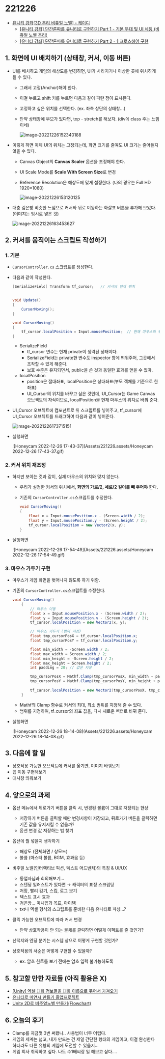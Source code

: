 # 221226

- [유니티 강좌[3D 추리 비쥬얼 노벨] - 케이디](https://www.youtube.com/playlist?list=PLUZ5gNInsv_NG_UKZoua8goQbtseAo8Ow)
  - [[유니티 강좌] 단간론파를 유니티로 구현하기 Part 1 - 기본 무대 및 UI 세팅 (비쥬얼 노벨 추리)](https://youtu.be/Jgw079T1_lA)
  - [[유니티 강좌] 단간론파를 유니티로 구현하기 Part 2 - 1 크로스헤어 구현](https://youtu.be/OSbpXAkXjPo?list=PLUZ5gNInsv_NG_UKZoua8goQbtseAo8Ow)



## 1. 화면에 UI 배치하기 (상태창, 커서, 이동 버튼)

- UI를 배치하고 게임의 해상도를 변경하면, UI가 사라지거나 이상한 곳에 위치하게 될 수 있다.

  - 그래서 고정(Anchor)해야 한다.

  - 이걸 누르고 shift 키를 누르면 다음과 같이 파란 점이 표시된다.

  - 고정하고 싶은 위치를 선택한다. (ex. 좌측 상단의 상태창…)

  - 만약 상태창에 부모가 있다면, top - stretch를 해보자. (div에 class 주는 느낌이네)

    ![image-20221226152340188](Assets/221226.assets/image-20221226152340188.png)



- 이렇게 하면 이제 UI의 위치는 고정되는데, 화면 크기를 줄여도 UI 크기는 줄어들지 않을 수 있다.

  - Canvas Object의 **Canvas Scaler** 옵션을 조정해야 한다.

  - UI Scale Mode를 **Scale With Screen Size**로 변경

  - Reference Resolution은 해상도에 맞게 설정한다. (나의 경우는 Full HD 1920×1080)

    ![image-20221226153120125](Assets/221226.assets/image-20221226153120125.png)



- 대충 검은방 비슷한 느낌으로 커서와 뒤로 이동하는 화살표 버튼을 추가해 보았다. (이미지는 임시로 넣은 것)

  ![image-20221226163453627](Assets/221226.assets/image-20221226163453627.png)



## 2. 커서를 움직이는 스크립트 작성하기

### 1. 기본

- `CursorController.cs` 스크립트를 생성한다.

- 다음과 같이 작성한다.

  ```csharp
  [SerializeField] Transform tf_cursor;   // 커서의 현재 위치
      
  
  void Update()
  {
      CursorMoving();
  }
  
  void CursorMoving()
  {
      tf_cursor.localPosition = Input.mousePosition;  // 현재 마우스의 위치
  }
  ```

  - SerializeField
    - tf_cursor 변수는 현재 private이 생략된 상태이다.
    - SerializeField는 private한 변수도 inspector 창에 띄워주어, 그곳에서 조작할 수 있게 해준다.
    - 보호 수준은 유지되면서, public을 쓴 것과 동일한 효과를 얻을 수 있따.
  - localPosition
    - position은 절대좌표, localPosition은 상대좌표(부모 객체를 기준으로 한 좌표)
    - UI_Cursor의 위치를 바꾸고 싶은 것인데, UI_Cursor는 Game Canvas 오브젝트의 자식이므로, localPosition을 현재 마우스의 위치로 바꿔 준다.



- UI_Cursor 오브젝트에 컴포넌트로 위 스크립트를 넣어주고, tf_cursor에 UI_Cursor 오브젝트를 드래그하여 다음과 같이 넣어준다.

  ![image-20221226173715151](Assets/221226.assets/image-20221226173715151.png)



- 실행화면

  ![Honeycam 2022-12-26 17-43-37](Assets/221226.assets/Honeycam 2022-12-26 17-43-37.gif)



### 2. 커서 위치 재조정

- 하지만 보이는 것과 같이, 실제 마우스의 위치와 맞지 않는다.

  - 우리가 설정한 커서의 위치에서, **화면의 가로/2, 세로/2 길이를 빼 주어야** 한다.

  - 기존의 `CursorController.cs`스크립트를 수정한다.

    ```csharp
    void CursorMoving()
    {
        float x = Input.mousePosition.x - (Screen.width / 2);
        float y = Input.mousePosition.y - (Screen.height / 2);
        tf_cursor.localPosition = new Vector2(x, y);
    }
    ```



- 실행화면

  ![Honeycam 2022-12-26 17-54-49](Assets/221226.assets/Honeycam 2022-12-26 17-54-49.gif)



### 3. 마우스 가두기 구현

- 마우스가 게임 화면을 벗어나지 않도록 하기 위함.

- 기존의 `CursorController.cs`스크립트를 수정한다.

  ```csharp
  void CursorMoving()
      {
          // 마우스 이동
          float x = Input.mousePosition.x - (Screen.width / 2);
          float y = Input.mousePosition.y - (Screen.height / 2);
          tf_cursor.localPosition = new Vector2(x, y);
  
          // 마우스 가두기 (범위 지정)
          float tmp_cursorPosX = tf_cursor.localPosition.x;
          float tmp_cursorPosY = tf_cursor.localPosition.y;
  
          float min_width = -Screen.width / 2;
          float max_width = Screen.width / 2;
          float min_height = -Screen.height / 2;
          float max_height = Screen.height / 2;
          int padding = 20;	// 값은 자유
  
          tmp_cursorPosX = Mathf.Clamp(tmp_cursorPosX, min_width + padding, max_width - padding);
          tmp_cursorPosY = Mathf.Clamp(tmp_cursorPosY, min_height + padding, max_height - padding);
          
          tf_cursor.localPosition = new Vector2(tmp_cursorPosX, tmp_cursorPosY);
      }
  ```

  - Mathf의 Clamp 함수로 커서의 최대, 최소 범위를 지정해 줄 수 있다.
  - 범위를 지정하여, tf_cursor의 좌표 값을, 다시 새로운 벡터로 바꿔 준다.



- 실행화면

  ![Honeycam 2022-12-26 18-14-08](Assets/221226.assets/Honeycam 2022-12-26 18-14-08.gif)



## 3. 다음에 할 일

- 상호작용 가능한 오브젝트에 커서를 옮기면, 이미지 바꿔보기
- 맵 이동 구현해보기
- 대사창 띄워보기



## 4. 앞으로의 과제

- 옵션 메뉴에서 뒤로가기 버튼을 클릭 시, 변경된 볼륨이 그대로 저장되는 현상
  - 저장하기 버튼을 클릭할 때만 변경사항이 저장되고, 뒤로가기 버튼을 클릭하면 기존 값을 유지시킬 수 없을까?
  - 옵션 변경 값 저장하는 법 찾기
- 옵션에 뭘 넣을지 생각하기
  - 해상도 (전체화면 / 창모드)
  - 볼륨 (마스터 볼륨, BGM, 효과음 등)



- 비주얼 노벨(인터렉티브 픽션, 텍스트 어드벤처)의 특징 & UI/UX
  - 동업자님과 회의해보기...
  - 스탠딩 일러스트가 있다면 → 캐릭터의 표정 스크립팅
  - 저장, 빨리 감기, 스킵, 로그 보기
  - 텍스트 표시 효과
  - 검은방... 미니맵과 목표, 아이템
  - txt나 엑셀 형식의 스크립트를 준비한 다음 유니티로 파싱...?
- 클릭 가능한 오브젝트에 따라 커서 변경
  - 만약 상호작용이 안 되는 물체를 클릭하면 어떻게 이펙트를 줄 것인가?
- 선택지와 엔딩 분기는 시스템 상으로 어떻게 구현할 것인가?
- 상호작용의 서순은 어떻게 구현할 수 있을까?
  - ex. 암호 힌트를 보기 전에는 암호 입력 불가능하도록



## 5. 참고할 만한 자료들 (아직 활용은 X)

- [[Unity] 엑셀 대화 정보들을 대화 이름으로 묶어서 가져오기](https://velog.io/@gkswh4860/Unity-%EC%97%91%EC%85%80-%EB%8C%80%ED%99%94-%EB%82%B4%EC%9A%A9%EC%9D%84-%EB%8C%80%ED%99%94-%EC%9D%B4%EB%A6%84%EC%9C%BC%EB%A1%9C-%EB%AC%B6%EC%96%B4%EC%84%9C-%EA%B0%80%EC%A0%B8%EC%98%A4%EA%B8%B0)
- [유니티로 미연시 만들기 졸업프로젝트](https://www.youtube.com/watch?v=eWT0TsknaiU&t=7s)
- [Unity 2D로 비주얼노벨 만들기(Flowchart)](https://m.blog.naver.com/liear1997/221292510685)



## 6. 오늘의 후기

- Clamp를 지금껏 3번 써봤나.. 사용법이 너무 어렵다.
- 게임의 세계는 넓고, 내가 만드는 건 제일 간단한 형태의 게임이고, 이걸 완성한다 하더라도 다른 유형의 게임에 도전할 수 있을지...
- 게임 회사 취직하고 싶다. 나도 수1배씨랑 일 해보고 싶다....
